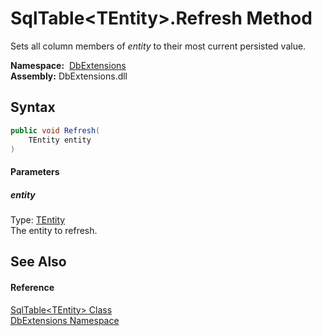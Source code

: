 SqlTable&lt;TEntity>.Refresh Method
===================================
Sets all column members of *entity* to their most current persisted value.

  **Namespace:**  [DbExtensions][1]  
  **Assembly:** DbExtensions.dll

Syntax
------

```csharp
public void Refresh(
	TEntity entity
)
```

#### Parameters

##### *entity*
Type: [TEntity][2]  
The entity to refresh.


See Also
--------

#### Reference
[SqlTable&lt;TEntity> Class][2]  
[DbExtensions Namespace][1]  

[1]: ../README.md
[2]: README.md